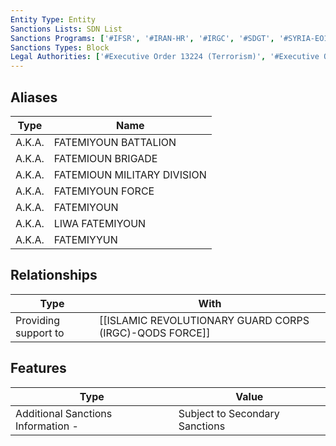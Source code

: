 ```yaml
---
Entity Type: Entity
Sanctions Lists: SDN List
Sanctions Programs: ['#IFSR', '#IRAN-HR', '#IRGC', '#SDGT', '#SYRIA-EO13894']
Sanctions Types: Block
Legal Authorities: ['#Executive Order 13224 (Terrorism)', '#Executive Order 13553 (Iran)', '#Executive Order 13894 (Syria-related)']
---
```


## Aliases
| Type  | Name      | 
|-------|-----------|
| A.K.A. | FATEMIYOUN BATTALION |
| A.K.A. | FATEMIOUN BRIGADE |
| A.K.A. | FATEMIOUN MILITARY DIVISION |
| A.K.A. | FATEMIYOUN FORCE |
| A.K.A. | FATEMIYOUN |
| A.K.A. | LIWA FATEMIYOUN |
| A.K.A. | FATEMIYYUN |

## Relationships
| Type  | With      | 
|-------|-----------|
| Providing support to | [[ISLAMIC REVOLUTIONARY GUARD CORPS (IRGC)-QODS FORCE]] |

## Features
| Type  | Value      |
|-------|------------|
| Additional Sanctions Information - | Subject to Secondary Sanctions |
